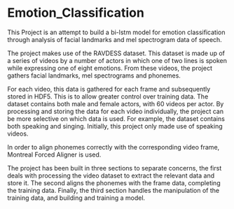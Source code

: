 # Emotion_Classification

This Project is an attempt to build a bi-lstm model for emotion classification through analysis of facial landmarks and mel spectrogram data of speech.

The project makes use of the RAVDESS dataset. This dataset is made up of a series of videos by a number of actors in which one of two lines is spoken while expressing one of eight emotions. From these videos, the project gathers facial landmarks, mel spectrograms and phonemes.

For each video, this data is gathered for each frame and subsequently stored in HDF5. This is to allow greater control over training data. The dataset contains both male and female actors, with 60 videos per actor. By processing and storing the data for each video individually, the project can be more selective on which data is used. For example, the dataset contains both speaking and singing. Initially, this project only made use of speaking videos.

In order to align phonemes correctly with the corresponding video frame, Montreal Forced Aligner is used.

The project has been built in three sections to separate concerns, the first deals with processing the video dataset to extract the relevant data and store it. The second aligns the phonemes with the frame data, completing the training data. Finally, the third section handles the manipulation of the training data, and building and training a model.
